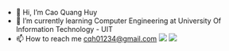 - 👋 Hi, I’m Cao Quang Huy
- 🌱 I’m currently learning Computer Engineering at University Of Information Technology - UIT
- 📫 How to reach me cqh01234@gmail.com
![](https://komarev.com/ghpvc/?username=your-github-username)
![](https://komarev.com/ghpvc/?username=your-github-username&color=green)
